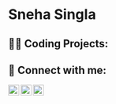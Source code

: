 <h1>Sneha Singla <br/>

<h2>👨‍💻 Coding Projects:</h2>

<h2> 🤳 Connect with me:</h2>

[<img align="left" alt="SnehaSingla | Mail" width="22px" src="https://cdn.jsdelivr.net/npm/simple-icons@v3/icons/gmail.svg" />][mail]
[<img align="left" alt="SnehaSingla | LinkedIn" width="22px" src="https://cdn.jsdelivr.net/npm/simple-icons@v3/icons/linkedin.svg" />][linkedin]
[<img align="left" alt="SnehaSingla | Instagram" width="22px" src="https://cdn.jsdelivr.net/npm/simple-icons@v3/icons/instagram.svg" />][instagram]

[instagram]: https://www.instagram.com/sneha_x07/
[linkedin]: https://www.linkedin.com/in/sneha-singla-981244219/
[mail]: https://mail.google.com/mail/u/0/?fs=1&to=snehasingla2006@gmail.com&su=SUBJECT&tf=cm/

<!--
**
Here are some ideas to get you started:

- 🔭 I’m currently working on ...
- 🌱 I’m currently learning ...
- 👯 I’m looking to collaborate on ...
- 🤔 I’m looking for help with ...
- 💬 Ask me about ...
- 
- ⚡ Fun fact: ...
-->
